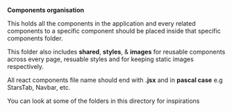 **Components organisation**

This holds all the components in the application and
every related components to a specific component
should be placed inside that specific components folder.

This folder also includes **shared**, **styles**, & **images** for reusable components across every page,
resuable styles and for keeping static images respectively.

All react components file name should end with **.jsx** and in **pascal case**
e.g StarsTab, Navbar, etc.

You can look at some of the folders in this directory for
inspirations
